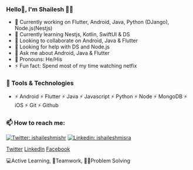 ### Hello👋, I'm Shailesh 🙋‍♂️

- 🔭 Currently working on Flutter, Android, Java, Python (DJango), Node.js(Nestjs)
- 🌱 Currently learning Nestjs, Kotlin, SwiftUI & DS
- 👯 Looking to collaborate on Android, Java & Flutter
- 🤔 Looking for help with DS and Node.js
- 💬 Ask me about Android, Java & Flutter
- 🤔 Pronouns: He/His
- ⚡ Fun fact: Spend most of my time watching netfix

### 🔭 Tools & Technologies

- ⚡ Android ⚡ Flutter ⚡ Java ⚡ Javascript ⚡ Python ⚡ Node ⚡ MongoDB ⚡ iOS ⚡ Git ⚡ Github

### 📫 How to reach me:

[![Twitter: ishaileshmishr](https://img.shields.io/twitter/follow/iShaileshMisra?style=social)](https://twitter.com/iShaileshMisra)
[![Linkedin: ishaileshmisra](https://img.shields.io/badge/-ishaileshmisra-blue?style=flat-square&logo=Linkedin&logoColor=white&link=https://www.linkedin.com/in/ishaileshmishra/)](https://www.linkedin.com/in/ishaileshmisra/)

[Twitter](https://www.twitter.com/iShaileshMisra)
[LinkedIn](https://www.linkedin.com/in/ishaileshmisra)
[Facebook](https://www.facebook.com/ishaielshmishra)

💻Active Learning, 🤝Teamwork, 👨‍💻Problem Solving
